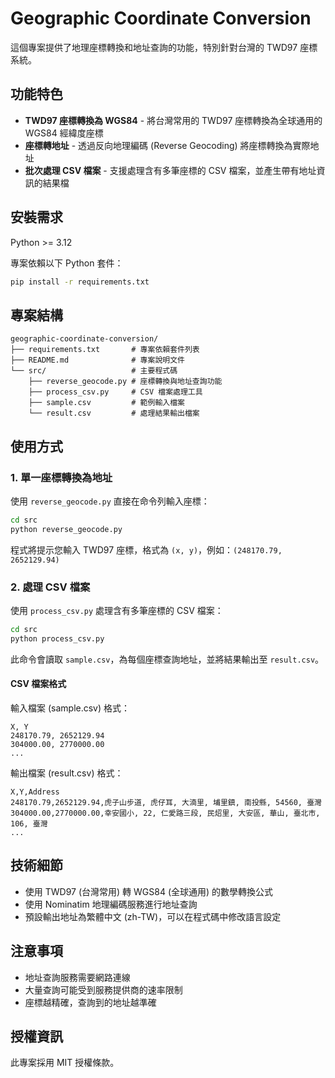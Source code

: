# Geographic Coordinate Conversion

這個專案提供了地理座標轉換和地址查詢的功能，特別針對台灣的 TWD97 座標系統。

## 功能特色

- **TWD97 座標轉換為 WGS84** - 將台灣常用的 TWD97 座標轉換為全球通用的 WGS84 經緯度座標
- **座標轉地址** - 透過反向地理編碼 (Reverse Geocoding) 將座標轉換為實際地址
- **批次處理 CSV 檔案** - 支援處理含有多筆座標的 CSV 檔案，並產生帶有地址資訊的結果檔

## 安裝需求

Python >= 3.12

專案依賴以下 Python 套件：

```bash
pip install -r requirements.txt
```


## 專案結構

```
geographic-coordinate-conversion/
├── requirements.txt       # 專案依賴套件列表
├── README.md              # 專案說明文件
└── src/                   # 主要程式碼
    ├── reverse_geocode.py # 座標轉換與地址查詢功能
    ├── process_csv.py     # CSV 檔案處理工具
    ├── sample.csv         # 範例輸入檔案
    └── result.csv         # 處理結果輸出檔案
```

## 使用方式

### 1. 單一座標轉換為地址

使用 `reverse_geocode.py` 直接在命令列輸入座標：

```bash
cd src
python reverse_geocode.py
```

程式將提示您輸入 TWD97 座標，格式為 `(x, y)`，例如：`(248170.79, 2652129.94)`

### 2. 處理 CSV 檔案

使用 `process_csv.py` 處理含有多筆座標的 CSV 檔案：

```bash
cd src
python process_csv.py
```

此命令會讀取 `sample.csv`，為每個座標查詢地址，並將結果輸出至 `result.csv`。

#### CSV 檔案格式

輸入檔案 (sample.csv) 格式：
```
X, Y
248170.79, 2652129.94
304000.00, 2770000.00
...
```

輸出檔案 (result.csv) 格式：
```
X,Y,Address
248170.79,2652129.94,虎子山步道, 虎仔耳, 大湳里, 埔里鎮, 南投縣, 54560, 臺灣
304000.00,2770000.00,幸安國小, 22, 仁愛路三段, 民炤里, 大安區, 華山, 臺北市, 106, 臺灣
...
```

## 技術細節

- 使用 TWD97 (台灣常用) 轉 WGS84 (全球通用) 的數學轉換公式
- 使用 Nominatim 地理編碼服務進行地址查詢
- 預設輸出地址為繁體中文 (zh-TW)，可以在程式碼中修改語言設定

## 注意事項

- 地址查詢服務需要網路連線
- 大量查詢可能受到服務提供商的速率限制
- 座標越精確，查詢到的地址越準確

## 授權資訊

此專案採用 MIT 授權條款。